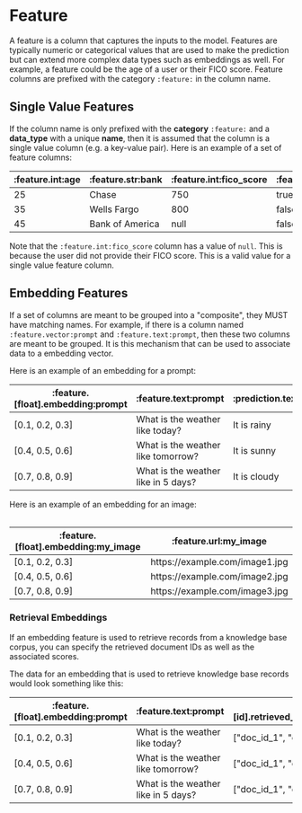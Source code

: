 # Feature

A feature is a column that captures the inputs to the model. Features are typically numeric or categorical values that are used to make the prediction but can extend more complex data types such as embeddings as well. For example, a feature could be the age of a user or their FICO score. Feature columns are prefixed with the category `:feature:` in the column name.

## Single Value Features

If the column name is only prefixed with the **category** `:feature:` and a **data_type** with a unique **name**, then it is assumed that the column is a single value column (e.g. a key-value pair). Here is an example of a set of feature columns:

<table>
 <thead>
    <tr>
     <th>:feature.int:age</th>
     <th>:feature.str:bank</th>
     <th>:feature.int:fico_score</th>
     <th>:feature.bool:is_gold_member</th>
    </tr>
 </thead>
 <tbody>
 <tr>
    <td>25</td>
    <td>Chase</td>
    <td>750</td>
    <td>true</td>
    </tr>
    <tr>
    <td>35</td>
    <td>Wells Fargo</td>
    <td>800</td>
    <td>false</td>
    </tr>
    <tr>
    <td>45</td>
    <td>Bank of America</td>
    <td>null</td>
    <td>false</td>
 </tbody>
</table>

Note that the `:feature.int:fico_score` column has a value of `null`. This is because the user did not provide their FICO score. This is a valid value for a single value feature column.

## Embedding Features

If a set of columns are meant to be grouped into a "composite", they MUST have matching names. For example, if there is a column named `:feature.vector:prompt` and `:feature.text:prompt`, then these two columns are meant to be grouped. It is this mechanism that can be used to associate data to a embedding vector.

Here is an example of an embedding for a prompt:

<table>
 <thead>
    <tr>
     <th>:feature.[float].embedding:prompt</th>
     <th>:feature.text:prompt</th>
     <th>:prediction.text:response</th>
    </tr>
 </thead>
 <tbody>
 <tr>
    <td>[0.1, 0.2, 0.3]</td>
    <td>What is the weather like today?</td>
    <td>It is rainy</td>
    </tr>
    <tr>
    <td>[0.4, 0.5, 0.6]</td>
    <td>What is the weather like tomorrow?</td>
    <td>It is sunny</td>
    </tr>
    <tr>
    <td>[0.7, 0.8, 0.9]</td>
    <td>What is the weather like in 5 days?</td>
    <td>It is cloudy</td>
 </tbody>
 <table>

Here is an example of an embedding for an image:

<table>
    <thead>
        <tr>
            <th>:feature.[float].embedding:my_image</th>
            <th>:feature.url:my_image</th>
        </tr>
    </thead>
    <tbody>
      <tr>
        <td>[0.1, 0.2, 0.3]</td>
        <td>https://example.com/image1.jpg</td>
      </tr>
      <tr>
        <td>[0.4, 0.5, 0.6]</td>
        <td>https://example.com/image2.jpg</td>
      </tr>
      <tr>
        <td>[0.7, 0.8, 0.9]</td>
        <td>https://example.com/image3.jpg</td>
      </tr>
    </tbody>
</table>

### Retrieval Embeddings

If an embedding feature is used to retrieve records from a knowledge base corpus, you can specify the retrieved document IDs as well as the associated scores.

The data for an embedding that is used to retrieve knowledge base records would look something like this:

<table>
 <thead>
    <tr>
     <th>:feature.[float].embedding:prompt</th>
     <th>:feature.text:prompt</th>
      <th>:feature.[id].retrieved_document_ids:prompt</th>
      <th>:feature.[float].retrieved_document_scores:prompt</th>
     <th>:prediction.text:response</th>
    </tr>
 </thead>
 <tbody>
   <tr>
      <td>[0.1, 0.2, 0.3]</td>
      <td>What is the weather like today?</td>
      <td>["doc_id_1", "doc_id_4", "doc_id_6"]</td>
      <td>[0.2, 0.5, 0.7]</td>
      <td>It is rainy</td>
   </tr>
   <tr>
      <td>[0.4, 0.5, 0.6]</td>
      <td>What is the weather like tomorrow?</td>
      <td>["doc_id_1", "doc_id_3", "doc_id_6"]</td>
      <td>[0.2, 0.4, 0.9]</td>
      <td>It is sunny</td>
   </tr>
    <tr>
      <td>[0.7, 0.8, 0.9]</td>
      <td>What is the weather like in 5 days?</td>
      <td>["doc_id_1", "doc_id_3", "doc_id_6"]</td>
      <td>[0.2, 0.4, 0.9]</td>
      <td>It is cloudy</td>
    </tr>
 </tbody>
 <table>
